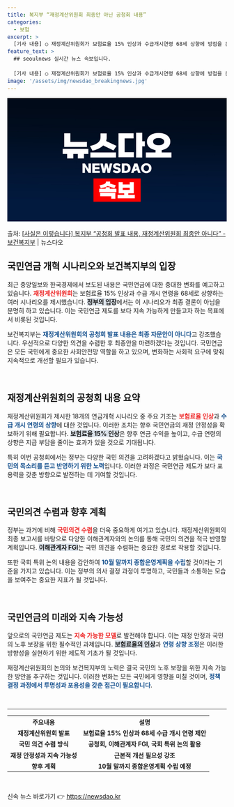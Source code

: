```yaml
---
title: 복지부 “재정계산위원회 최종안 아닌 공청회 내용”
categories:
  - 보험
excerpt: >
  [기사 내용] ○ 재정계산위원회가 보험료율 15% 인상과 수급개시연령 68세 상향에 방점을 둔 18개의 연금…
feature_text: >
  ## seoulnews 실시간 뉴스 속보입니다.

  [기사 내용] ○ 재정계산위원회가 보험료율 15% 인상과 수급개시연령 68세 상향에 방점을 둔 18개의 연금…
image: '/assets/img/newsdao_breakingnews.jpg'
---
```


![뉴스다오 속보](/assets/img/newsdao_breakingnews.jpg)

<p>출처: <a href="https://newsdao.kr/1802" rel="dofollow">[사실은 이렇습니다] 복지부 “공청회 발표 내용, 재정계산위원회 최종안 아니다” - 보건복지부</a> | 뉴스다오</p>

<h2 data-ke-size="size26">국민연금 개혁 시나리오와 보건복지부의 입장</h2>

<p data-ke-size="size16">최근 중앙일보와 한국경제에서 보도된 내용은 국민연금에 대한 중대한 변화를 예고하고 있습니다. <b><span style="color: #ee2323;">재정계산위원회</span></b>는 보험료율 15% 인상과 수급 개시 연령을 68세로 상향하는 여러 시나리오를 제시했습니다. <b><span style="background-color: #21538527;">정부의 입장</span></b>에서는 이 시나리오가 최종 결론이 아님을 분명히 하고 있습니다. 이는 국민연금 제도를 보다 지속 가능하게 만들고자 하는 목표에서 비롯된 것입니다.</p>

<p data-ke-size="size16">보건복지부는 <b><span style="color: #1a5490;">재정계산위원회의 공청회 발표 내용은 최종 자문안이 아니다</span></b>고 강조했습니다. 우선적으로 다양한 의견을 수렴한 후 최종안을 마련하겠다는 것입니다. 국민연금은 모든 국민에게 중요한 사회안전망 역할을 하고 있으며, 변화하는 사회적 요구에 맞춰 지속적으로 개선할 필요가 있습니다.</p>

<p data-ke-size="size16">&nbsp;</p>

<h2 data-ke-size="size26">재정계산위원회의 공청회 내용 요약</h2>

<p data-ke-size="size16">재정계산위원회가 제시한 18개의 연금개혁 시나리오 중 주요 기조는 <b><span style="color: #ee2323;">보험료율 인상</span></b>과 <b><span style="color: #1a5490;">수급 개시 연령의 상향</span></b>에 대한 것입니다. 이러한 조치는 향후 국민연금의 재정 안정성을 확보하기 위해 필요합니다. <b><span style="background-color: #21538527;">보험료율 15% 인상</span></b>은 향후 연금 수익을 높이고, 수급 연령의 상향은 지급 부담을 줄이는 효과가 있을 것으로 기대됩니다.</p>

<p data-ke-size="size16">특히 이번 공청회에서는 정부는 다양한 국민 의견을 고려하겠다고 밝혔습니다. 이는 <b><span style="color: #1a5490;">국민의 목소리를 듣고 반영하기 위한 노력</span></b>입니다. 이러한 과정은 국민연금 제도가 보다 포용력을 갖춘 방향으로 발전하는 데 기여할 것입니다.</p>

<p data-ke-size="size16">&nbsp;</p>

<h2 data-ke-size="size26">국민의견 수렴과 향후 계획</h2>

<p data-ke-size="size16">정부는 과거에 비해 <b><span style="color: #ee2323;">국민의견 수렴</span></b>을 더욱 중요하게 여기고 있습니다. 재정계산위원회의 최종 보고서를 바탕으로 다양한 이해관계자와의 논의를 통해 국민의 의견을 적극 반영할 계획입니다. <b><span style="background-color: #21538527;">이해관계자 FGI</span></b>는 국민 의견을 수렴하는 중요한 경로로 작용할 것입니다.</p>

<p data-ke-size="size16">또한 국회 특위 논의 내용을 감안하여 <b><span style="color: #1a5490;">10월 말까지 종합운영계획을 수립</span></b>할 것이라는 기준을 가지고 있습니다. 이는 정부의 의사 결정 과정이 투명하고, 국민들과 소통하는 모습을 보여주는 중요한 지표가 될 것입니다.</p>

<p data-ke-size="size16">&nbsp;</p>

<h2 data-ke-size="size26">국민연금의 미래와 지속 가능성</h2>

<p data-ke-size="size16">앞으로의 국민연금 제도는 <b><span style="color: #ee2323;">지속 가능한 모델</span></b>로 발전해야 합니다. 이는 재정 안정과 국민의 노후 보장을 위한 필수적인 과제입니다. <b><span style="background-color: #21538527;">보험료율의 인상</span></b>과 <b><span style="color: #1a5490;">연령 상향 조정</span></b>은 이러한 방향성을 실현하기 위한 제도적 기초가 될 것입니다.</p>

<p data-ke-size="size16">재정계산위원회의 논의와 보건복지부의 노력은 결국 국민의 노후 보장을 위한 지속 가능한 방안을 추구하는 것입니다. 이러한 변화는 모든 국민에게 영향을 미칠 것이며, <b><span style="color: #1a5490;">정책 결정 과정에서 투명성과 포용성을 갖춘 접근이 필요합니다</span></b>.</p>

<p data-ke-size="size16">&nbsp;</p>

<hr>

<table style="width: 100%; border-collapse: collapse;">
  <tr>
    <th style="text-align: center;"><b>주요내용</b></th>
    <th style="text-align: center;"><b>설명</b></th>
  </tr>
  <tr>
    <td style="text-align: center; height: 17px;"><b>재정계산위원회 발표</b></td>
    <td style="text-align: center; height: 17px;"><b>보험료율 15% 인상과 68세 수급 개시 연령 제안</b></td>
  </tr>
  <tr>
    <td style="text-align: center; height: 17px;"><b>국민 의견 수렴 방식</b></td>
    <td style="text-align: center; height: 17px;"><b>공청회, 이해관계자 FGI, 국회 특위 논의 활용</b></td>
  </tr>
  <tr>
    <td style="text-align: center; height: 17px;"><b>재정 안정성과 지속 가능성</b></td>
    <td style="text-align: center; height: 17px;"><b>근본적 개선 필요성 강조</b></td>
  </tr>
  <tr>
    <td style="text-align: center; height: 17px;"><b>향후 계획</b></td>
    <td style="text-align: center; height: 17px;"><b>10월 말까지 종합운영계획 수립 예정</b></td>
  </tr>
</table>

<p data-ke-size="size16">&nbsp;</p> 

신속 뉴스 바로가기 👉 <a href="https://newsdao.kr" rel="dofollow">https://newsdao.kr</a>


